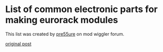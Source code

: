 # List of common electronic parts for making eurorack modules

This list was created by [pre55ure](https://www.modwiggler.com/forum/memberlist.php?mode=viewprofile&u=7887) on mod wiggler forum.

[original post](https://www.modwiggler.com/forum/viewtopic.php?t=86951&highlight=)